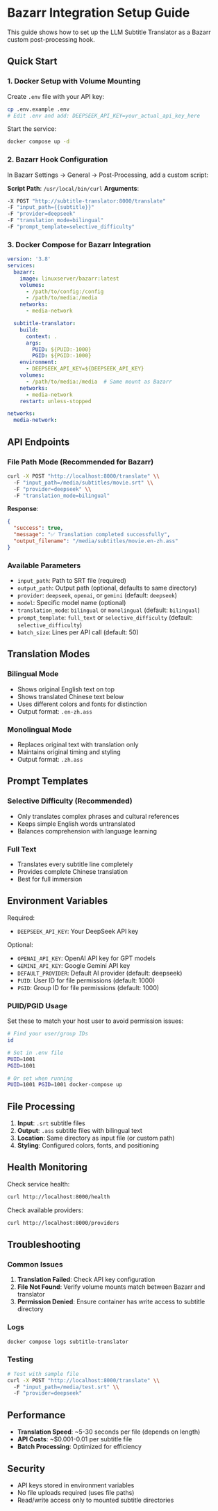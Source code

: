 # Bazarr Integration Setup Guide

This guide shows how to set up the LLM Subtitle Translator as a Bazarr custom post-processing hook.

## Quick Start

### 1. Docker Setup with Volume Mounting

Create `.env` file with your API key:
```bash
cp .env.example .env
# Edit .env and add: DEEPSEEK_API_KEY=your_actual_api_key_here
```

Start the service:
```bash
docker compose up -d
```

### 2. Bazarr Hook Configuration

In Bazarr Settings → General → Post-Processing, add a custom script:

**Script Path**: `/usr/local/bin/curl`
**Arguments**:
```bash
-X POST "http://subtitle-translator:8000/translate" 
-F "input_path={{subtitle}}" 
-F "provider=deepseek" 
-F "translation_mode=bilingual" 
-F "prompt_template=selective_difficulty"
```

### 3. Docker Compose for Bazarr Integration

```yaml
version: '3.8'
services:
  bazarr:
    image: linuxserver/bazarr:latest
    volumes:
      - /path/to/config:/config
      - /path/to/media:/media
    networks:
      - media-network

  subtitle-translator:
    build:
      context: .
      args:
        PUID: ${PUID:-1000}
        PGID: ${PGID:-1000}
    environment:
      - DEEPSEEK_API_KEY=${DEEPSEEK_API_KEY}
    volumes:
      - /path/to/media:/media  # Same mount as Bazarr
    networks:
      - media-network
    restart: unless-stopped

networks:
  media-network:
```

## API Endpoints

### File Path Mode (Recommended for Bazarr)
```bash
curl -X POST "http://localhost:8000/translate" \\
  -F "input_path=/media/subtitles/movie.srt" \\
  -F "provider=deepseek" \\
  -F "translation_mode=bilingual"
```

**Response**:
```json
{
  "success": true,
  "message": "✅ Translation completed successfully",
  "output_filename": "/media/subtitles/movie.en-zh.ass"
}
```

### Available Parameters

- `input_path`: Path to SRT file (required)
- `output_path`: Output path (optional, defaults to same directory)
- `provider`: `deepseek`, `openai`, or `gemini` (default: `deepseek`)
- `model`: Specific model name (optional)
- `translation_mode`: `bilingual` or `monolingual` (default: `bilingual`)
- `prompt_template`: `full_text` or `selective_difficulty` (default: `selective_difficulty`)
- `batch_size`: Lines per API call (default: 50)

## Translation Modes

### Bilingual Mode
- Shows original English text on top
- Shows translated Chinese text below
- Uses different colors and fonts for distinction
- Output format: `.en-zh.ass`

### Monolingual Mode  
- Replaces original text with translation only
- Maintains original timing and styling
- Output format: `.zh.ass`

## Prompt Templates

### Selective Difficulty (Recommended)
- Only translates complex phrases and cultural references
- Keeps simple English words untranslated
- Balances comprehension with language learning

### Full Text
- Translates every subtitle line completely
- Provides complete Chinese translation
- Best for full immersion

## Environment Variables

Required:
- `DEEPSEEK_API_KEY`: Your DeepSeek API key

Optional:
- `OPENAI_API_KEY`: OpenAI API key for GPT models
- `GEMINI_API_KEY`: Google Gemini API key
- `DEFAULT_PROVIDER`: Default AI provider (default: deepseek)
- `PUID`: User ID for file permissions (default: 1000)
- `PGID`: Group ID for file permissions (default: 1000)

### PUID/PGID Usage
Set these to match your host user to avoid permission issues:
```bash
# Find your user/group IDs
id

# Set in .env file
PUID=1001
PGID=1001

# Or set when running
PUID=1001 PGID=1001 docker-compose up
```

## File Processing

1. **Input**: `.srt` subtitle files
2. **Output**: `.ass` subtitle files with bilingual text
3. **Location**: Same directory as input file (or custom path)
4. **Styling**: Configured colors, fonts, and positioning

## Health Monitoring

Check service health:
```bash
curl http://localhost:8000/health
```

Check available providers:
```bash
curl http://localhost:8000/providers
```

## Troubleshooting

### Common Issues

1. **Translation Failed**: Check API key configuration
2. **File Not Found**: Verify volume mounts match between Bazarr and translator
3. **Permission Denied**: Ensure container has write access to subtitle directory

### Logs
```bash
docker compose logs subtitle-translator
```

### Testing
```bash
# Test with sample file
curl -X POST "http://localhost:8000/translate" \\
  -F "input_path=/media/test.srt" \\
  -F "provider=deepseek"
```

## Performance

- **Translation Speed**: ~5-30 seconds per file (depends on length)
- **API Costs**: ~$0.001-0.01 per subtitle file
- **Batch Processing**: Optimized for efficiency

## Security

- API keys stored in environment variables
- No file uploads required (uses file paths)
- Read/write access only to mounted subtitle directories